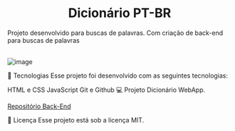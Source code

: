 <h1 align="center">Dicionário PT-BR</h1>
Projeto desenvolvido para buscas de palavras. Com criação de back-end para buscas de palavras
<br/>
<br/>

![image](https://github.com/user-attachments/assets/7731aa40-02ae-4a03-9ada-ffbb96fd8154)

🚀 Tecnologias
Esse projeto foi desenvolvido com as seguintes tecnologias:

HTML e CSS
JavaScript
Git e Github
💻 Projeto
Dicionário WebApp.

[Repositório Back-End](https://github.com/marcostwelve/dictionaryAPI)

📝 Licença
Esse projeto está sob a licença MIT.
